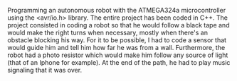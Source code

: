 Programming an autonomous robot with the ATMEGA324a microcontroller using the <avr/io.h> library. The entire project has been coded in C++.  The project consisted in coding a robot so that he would follow a black tape and would make the right turns when necessary, mostly when there's an obstacle blocking his way. For it to be possible, I had to code a sensor that would guide him and tell him how far he was from a wall. Furthermore, the robot had a photo resistor which would make him follow any source of light (that of an Iphone for example). At the end of the path, he had to play music signaling that it was over.
